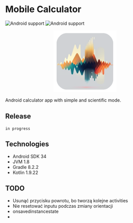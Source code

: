 # Mobile Calculator

![Android support](https://shields.io/badge/Android-SDK_34-green) ![Android support](https://shields.io/badge/In_progress-purple)

<p align="center">
    <img src="images/logo.png" width="200"/> 
</p>

Android calculator app with simple and scientific mode.

## Release

`
in progress
`

## Technologies

- Android SDK 34
- JVM 1.8
- Gradle 8.2.2
- Kotlin 1.9.22


## TODO

- Usunąć przycisku powrotu, bo tworzą kolejne activities
- Nie resetować inputu podczas zmiany orientacji
- onsavedinstancestate
- 

